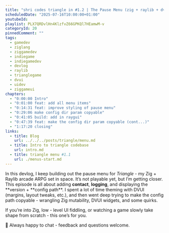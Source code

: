 ```yaml
---
title: "shri codes triangle in #1.2 | The Pause Menu (zig + raylib + dvui)"
scheduledDate: "2025-07-16T10:00:00+01:00"
youtubeId:
playlist: PLX7QRDvlHn4KlzfvZ66GPKQl7HEamwM-v
categoryId: 20
pinnedComment: ""
tags:
  - gamedev
  - ziglang
  - ziggamedev
  - indiegame
  - indiegamedev
  - devlog
  - raylib
  - trianglegame
  - dvui
  - uidev
  - ziggameui
chapters:
  - "0:00:00 Intro"
  - "0:01:00 feat: add all menu items"
  - "0:14:31 feat: improve styling of pause menu"
  - "0:29:06 make config dir param copyable"
  - "0:41:05 build: add in raygui"
  - "0:47:39 feat: make the config dir param copyable (cont...)"
  - "1:17:20 closing"
links:
  - title: Blog
    url: ../../../posts/triangle/menu.md
  - title: Intro to triangle codebase
    url: intro.md
  - title: triangle menu #1.1
    url: ./menus-start.md
---
```


In this devlog, I keep building out the pause menu for _Triangle_ - my Zig +
Raylib arcade ARPG set in space. It’s not playable yet, but I’m getting closer.
This episode is all about adding **contact**, **logging**, and displaying the
**version + **config path\*\*. I spent a lot of time theming with DVUI (margins,
layout tweaks, etc.), and then went deep trying to make the config path
copyable - wrangling Zig mutability, DVUI widgets, and some quirks.

If you’re into Zig, low - level UI fiddling, or watching a game slowly take
shape from scratch - this one’s for you.

💬 Always happy to chat - feedback and questions welcome.
